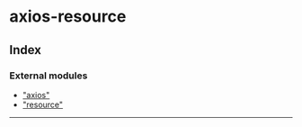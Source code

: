 
#  axios-resource

## Index

### External modules

* ["axios"](modules/_axios_d_.md)
* ["resource"](modules/_resource_d_.md)

---

